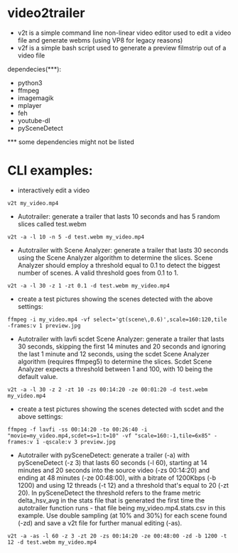 # video2trailer
* v2t is a simple command line non-linear video editor used to edit a video file and generate webms (using VP8 for legacy reasons)
* v2f is a simple bash script used to generate a preview filmstrip out of a video file

dependecies(***):
* python3
* ffmpeg
* imagemagik
* mplayer
* feh
* youtube-dl
* pySceneDetect

*** some dependencies might not be listed

# CLI examples:

- interactively edit a video

```v2t my_video.mp4```

- Autotrailer: generate a trailer that lasts 10 seconds and has 5 random slices called test.webm

```v2t -a -l 10 -n 5 -d test.webm my_video.mp4```

- Autotrailer with Scene Analyzer: generate a trailer that lasts 30 seconds using the Scene Analyzer algorithm to determine the slices. Scene Analyzer should employ a threshold equal to 0.1 to detect the biggest number of scenes. A valid threshold goes from 0.1 to 1.

```v2t -a -l 30 -z 1 -zt 0.1 -d test.webm my_video.mp4```

- create a test pictures showing the scenes detected with the above settings:

```ffmpeg -i my_video.mp4 -vf select='gt(scene\,0.6)',scale=160:120,tile -frames:v 1 preview.jpg```

- Autotrailer with lavfi scdet Scene Analyzer: generate a trailer that lasts 30 seconds, skipping the first 14 minutes and 20 seconds and ignoring the last 1 minute and 12 seconds, using the scdet Scene Analyzer algorithm (requires ffmpeg5) to determine the slices. Scdet Scene Analyzer expects a threshold between 1 and 100, with 10 being the default value.

```v2t -a -l 30 -z 2 -zt 10 -zs 00:14:20 -ze 00:01:20 -d test.webm my_video.mp4```

- create a test pictures showing the scenes detected with scdet and the above settings:

```ffmpeg -f lavfi -ss 00:14:20 -to 00:26:40 -i "movie=my_video.mp4,scdet=s=1:t=10" -vf "scale=160:-1,tile=6x85" -frames:v 1 -qscale:v 3 preview.jpg```

- Autotrailer with pySceneDetect: generate a trailer (-a) with pySceneDetect (-z 3) that lasts 60 seconds (-l 60), starting at 14 minutes and 20 seconds into the source video (-zs 00:14:20) and ending at 48 minutes (-ze 00:48:00), with a bitrate of 1200Kbps (-b 1200) and using 12 threads (-t 12) and a threshold that's equal to 20 (-zt 20). In pySceneDetect the threshold refers to the frame metric delta_hsv_avg in the stats file that is generated the first time the autotrailer function runs - that file being my_video.mp4.stats.csv in this example. Use double sampling (at 10% and 30%) for each scene found (-zd) and save a v2t file for further manual editing (-as).

```v2t -a -as -l 60 -z 3 -zt 20 -zs 00:14:20 -ze 00:48:00 -zd -b 1200 -t 12 -d test.webm my_video.mp4```
